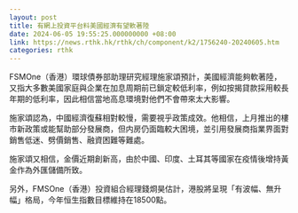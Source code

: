 ```yaml
---
layout: post
title: 有網上投資平台料美國經濟有望軟著陸
date: 2024-06-05 19:55:25.000000000 +08:00
link: https://news.rthk.hk/rthk/ch/component/k2/1756240-20240605.htm
categories: rthk
---
```


FSMOne（香港）環球債券部助理研究經理施家頌預計，美國經濟能夠軟著陸，又指大多數美國家庭與企業在加息周期前已鎖定較低利率，例如按揭貸款採用較長年期的低利率，因此相信當地高息環境對他們不會帶來太大影響。

施家頌認為，中國經濟復蘇相對較慢，需要視乎政策成效。他相信，上月推出的樓市新政策或能幫助部分發展商，但内房仍面臨較大困境，並引用發展商指業界面對銷售低迷、劈價銷售、融資困難等難處。

施家頌又相信，金價近期創新高，由於中國、印度、土耳其等國家在疫情後增持黃金作為外匯儲備所致。

另外，FMSOne（香港）投資組合經理錢烱昊估計，港股將呈現「有波幅、無升幅」格局，今年恒生指數目標維持在18500點。
